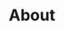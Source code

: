---
title: About
description: About
slug: about
layout: page-builder
sections:
  - template: page-header
    enable: true
    title: Why study the natural sciences and technology from a different perspective?
    button_text: Watch the presentation
    button_link: "#"
  - template: about-content
    enable: true
    content: >
      Science and technology play a significant role in contemporary society by healing people, internationalizing connections, and expediting processes, often taking center stage in public policy. Therefore, it is imperative to have a comprehensive understanding of these topics. The mission of the STS-I is to advocate for the successful implementation of a Science, Technology, and Society (STS) program and minor. Students who pursue the minor will receive robust training in the sciences and technologies, coupled with a holistic understanding of these subjects within their full historical, social, and cultural contexts. Additionally, the initiative will survey how scientific and technological knowledge is advanced, taught, and contested on the political stage. This initiative aims to bridge intellectual gaps among students and faculty across various colleges, schools, and departments at USD that interact with the sciences and technologies.
    card:
      - title: Erika’s Work
        description: Erika studies the politics of medical knowledge under the mentorship of Dr. Thomas Reifer in the Sociology Department at the University of San Diego. Using comparative historical and world systems analysis, she contends that the largest handicap to addressing health inequity lies in the division between the “two cultures”–the division of what is true from what is good and beautiful, colloquially referred to as the sciences and humanities. Her theoretical framework draws on Max Weber's analysis of rationalization, utilizing the Hippocratic Oath as her primary evidence to support her argument.
      - title: A New Project?
        description: Join us to have your work featured here!
  - template: about-program
    enable: true
    title: Program goals
    programs:
      - Educate and inform University of San Diego stakeholders, students, and faculty about the principles and significance of Science and Technology Studies.
      - Highlight and quantify student interest and demand for Science and Technology Studies programs.
      - Showcase the institutional benefits of incorporating Science and Technology Studies into the University of San Diego’s curriculum.
      - Recruit faculty with expertise in Science, Technology, and Society.
      - Successfully design and implement a Science and Technology Studies minor at the University of San Diego.
  - template: about-story
    enable: true
    title: Founding story
    content: >
      The STS-I was founded by Erika Atienza, a fifth-year undergraduate student at the University of San Diego, and her partner, Léo Ambrogelly, an undergraduate student at Pomona College. At USD, they observed the contagious changemaking attitudes and its deep commitment to research rooted in the liberal arts experience. They sought to further contribute to USD’s outlined missions by launching the STS-I to foster intellectual inquiry in a world that increasingly separates STEM from the humanities and social sciences.
  - template: about-aq
    enable: true
    title: Frequently asked questions
    questions:
      - title: "What is Science and Technology Studies (STS)?"
        description: STS remains a nascent academic field, emerging during the Cold War. The father of STS is understood to be Dr. Thomas Kuhn–a formerly-trained physicist turned historian and philosopher–who authored his seminal 1962 work, The Structure of Scientific Revolutions. Some of his monumental contributions include (1) scientific fields undergo “paradigm shifts” as opposed to a linear path toward universal truth and (2) our current understanding of what is factually true is a function of the dominant model of epistemology, determined by scientists, their priorities (as well as society’s), and the existing tools they had access to measure their observations.
      - title: "How is this field of study different from Biomedical Ethics?"
        description: Great question! While we recognize USD already hosts a Biomedical Ethics (BME) minor, our focus is distinct. As of January 2025, a Technology & Society Minor is also being developed. The initiative aims to include the sciences and integrate faculty trained specifically in Science, Technology, and Society (STS). Unlike Biomedical Ethics, which primarily addresses ethical dilemmas in medicine and biology, STS explores science and technology within their broader cultural, social, and historical contexts. Moreover, STS emphasizes understanding the history of the sciences and technologies—an area we have noticed is underrepresented in USD's BME curriculum. By situating science and technology within these frameworks, our goal is to offer a more comprehensive and interdisciplinary approach to these critical fields.
      - title: "What topics do STS scholars explore?"
        description: For natural scientists interested in the biological sciences, examples include the history of medicine, the social dimension of gene-editing, the politics of medicine and healcare provision, and much more! Physicists, like Dr. Thomas Kuhn, the father of STS, have studied shfits in how we understand motion. STS scholars are also leading experts in the 'science of science,' understanding and mitigating inequalities or methodological issues across fields.
      - title: "Why is STS important?"
        description: The more we learn about our fundamentally complicated reality, the more we realize there is much more to uncover. In response, we build tools to analyze the world from new perspectives. We built the microscope to observe bacterial growth, only to learn we need another tool to observe structures at the atomic level. These very tools, paradoxically, have been used to both heal and harm ourselves. Science and technology evidently dominate our lives; we rely on them and are regularly confronted by their influences. Many of their applications are and have been hotly contested. Many scientists and technologists—let alone laypeople and our governmental representatives—are not fully informed about the historical and contemporary implications of these fields. Policy determines their accessibility and uses. It is our duty to be well-informed contributing members of society, capable of assessing the extent to which the knowledge produced and reinforced is fully addressed. This mission is achievable through the scholarship of an STS program.
---